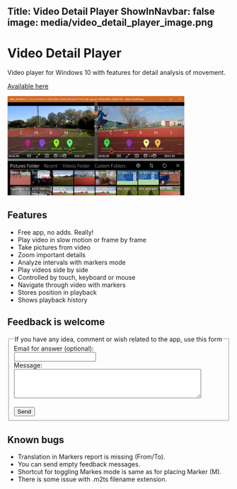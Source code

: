 Title: Video Detail Player
ShowInNavbar: false
image: media/video_detail_player_image.png
---

# Video Detail Player


Video player for Windows 10 with features for detail analysis of movement.

[Available here](https://www.microsoft.com/en-us/p/video-detail-player/9p34ghb2h88r)

<img src="media/all.png" alt="drawing" width="400"/>

## Features

- Free app, no adds. Really!
- Play video in slow motion or frame by frame
- Take pictures from video 
- Zoom important details 
- Analyze intervals with markers mode 
- Play videos side by side 
- Controlled by touch, keyboard or mouse
- Navigate through video with markers
- Stores position in playback 
- Shows playback history 

## Feedback is welcome

<form action="https://formspree.io/form_x_25082@tesar.tech" method="POST">
    <fieldset>
    <legend>If you have any idea, comment or wish related to the app, use this form</legend>
    Email for answer (optional):<br>
    <input type="email" name="mail" ><br>
    Message:<br>
    <textarea  rows="4" cols="50" name="message" > </textarea> <br><br>
    <input type="submit" value="Send">
  </fieldset>
</form>

## Known bugs

- Translation in Markers report is missing (From/To).
- You can send empty feedback messages.
- Shortcut for toggling Markes mode is same as for placing Marker (M).
- There is some issue with .m2ts filename extension.